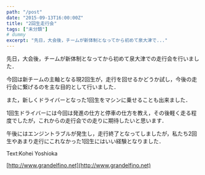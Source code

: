 ```yaml
---
path: "/post"
date: "2015-09-13T16:00:00Z"
title: "2回生走行会"
tags: ["未分類"]
# dummy
excerpt: "先日，大会後，チームが新体制となってから初めて泉大津で..."
---
```




[](13-1.jpg)

先日，大会後，チームが新体制となってから初めて泉大津での走行会を行いました．

今回は新チームの主軸となる現2回生が，走行を回せるかどうか試し，今後の走行会に繋げるのを主な目的として行いました．

また，新しくドライバーとなった1回生をマシンに乗せることも出来ました．

1回生ドライバーには今回は発進の仕方と停車の仕方を教え，その後軽く走る程度でしたが，これからの走行会での走りに期待したいと思います．

午後にはエンジントラブルが発生し，走行終了となってしましたが，私たち2回生やあまり走行にこれなかった1回生にはいい経験となりました．

Text:Kohei Yoshioka

[http://www.grandelfino.net](http://www.grandelfino.net)

